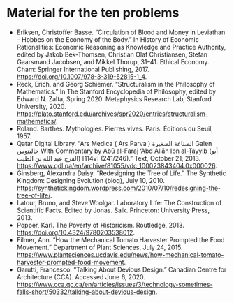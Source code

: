 # Material for the ten problems
- Eriksen, Christoffer Basse. “Circulation of Blood and Money in Leviathan – Hobbes on the Economy of the Body.” In History of Economic Rationalities: Economic Reasoning as Knowledge and Practice Authority, edited by Jakob Bek-Thomsen, Christian Olaf Christiansen, Stefan Gaarsmand Jacobsen, and Mikkel Thorup, 31–41. Ethical Economy. Cham: Springer International Publishing, 2017. https://doi.org/10.1007/978-3-319-52815-1_4.
- Reck, Erich, and Georg Schiemer. “Structuralism in the Philosophy of Mathematics.” In The Stanford Encyclopedia of Philosophy, edited by Edward N. Zalta, Spring 2020. Metaphysics Research Lab, Stanford University, 2020. https://plato.stanford.edu/archives/spr2020/entries/structuralism-mathematics/.
- Roland. Barthes. Mythologies. Pierres vives. Paris: Éditions du Seuil, 1957.
- Qatar Digital Library. “Ars Medica ( Ars Parva ) الصناعة الصغيرة Galen جالينوس With Commentary by Abū al-Faraj ‘Abd Allāh Ibn al-Ṭayyib (أبو الفرج عبد الله بن الطيب) [‎114v] (241/246).” Text, October 21, 2013. https://www.qdl.qa/en/archive/81055/vdc_100023843404.0x000026.
- Ginsberg, Alexandra Daisy. “Redesigning the Tree of Life.” The Synthetic Kingdom: Designing Evolution (blog), July 10, 2010. https://synthetickingdom.wordpress.com/2010/07/10/redesigning-the-tree-of-life/.
- Latour, Bruno, and Steve Woolgar. Laboratory Life: The Construction of Scientific Facts. Edited by Jonas. Salk. Princeton: University Press, 2013.
- Popper, Karl. The Poverty of Historicism. Routledge, 2013. https://doi.org/10.4324/9780203538012.
- Filmer, Ann. “How the Mechanical Tomato Harvester Prompted the Food Movement.” Department of Plant Sciences, July 24, 2015. https://www.plantsciences.ucdavis.edu/news/how-mechanical-tomato-harvester-prompted-food-movement.
- Garutti, Francesco. “Talking About Devious Design.” Canadian Centre for Architecture (CCA). Accessed June 6, 2020. https://www.cca.qc.ca/en/articles/issues/3/technology-sometimes-falls-short/50332/talking-about-devious-design.
